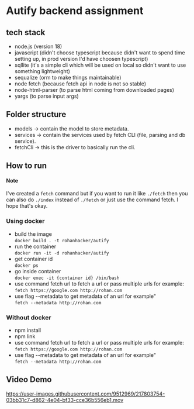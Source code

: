 # Autify backend assignment

## tech stack
- node.js (version 18)
- javascript (didn't choose typescript because didn't want to spend time setting up, in prod version I'd have choosen typescript)
- sqllite (it's a simple cli which will be used on local so didn't want to use something lightweight)
- sequalize (orm to make things maintainable)
- node fetch (because fetch api in node is not so stable)
- node-html-parser (to parse html coming from downloaded pages)
- yargs (to parse input args)

## Folder structure
- models -> contain the model to store metadata.
- services -> contain the services used by fetch CLI (file, parsing and db service).
- fetchCli -> this is the driver to basically run the cli.

## How to run

#### Note
 I've created a `fetch` command but if you want to run it like `./fetch` then you can also do `./index` instead of `./fetch` or just use the command fetch. I hope that's okay. 

### Using docker
- build the image \
`docker build . -t rohanhacker/autify`
- run the container \
`docker run -it -d rohanhacker/autify`
- get container id \
`docker ps`
- go inside container \
`docker exec -it {container id} /bin/bash`
- use command fetch url to fetch a url or pass multiple urls
for example: \
`fetch https://google.com http://rohan.com`
- use flag --metadata to get metadata of an url for example" \
`fetch --metadata http://rohan.com`

### Without docker
- npm install
- npm link
- use command fetch url to fetch a url or pass multiple urls
for example: \
`fetch https://google.com http://rohan.com`
- use flag --metadata to get metadata of an url for example" \
`fetch --metadata http://rohan.com`

## Video Demo

https://user-images.githubusercontent.com/9512969/217803754-03bb31c7-d862-4e04-bf33-cce36b556eb1.mov


